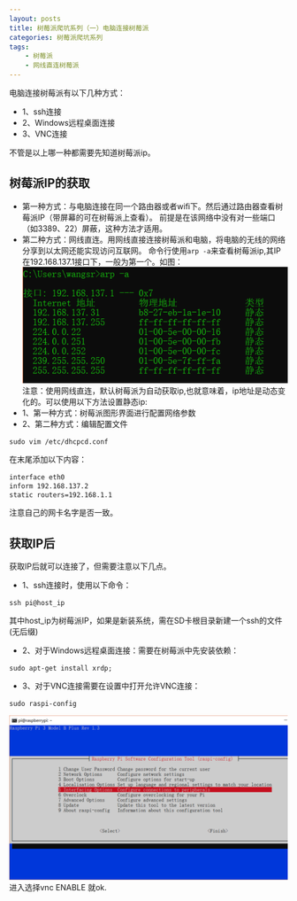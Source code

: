 ```yaml
---
layout: posts
title: 树莓派爬坑系列（一）电脑连接树莓派
categories: 树莓派爬坑系列
tags:
    - 树莓派
    - 网线直连树莓派
---
```

电脑连接树莓派有以下几种方式：
* 1、ssh连接
* 2、Windows远程桌面连接
* 3、VNC连接

不管是以上哪一种都需要先知道树莓派ip。
## 树莓派IP的获取
  * 第一种方式：与电脑连接在同一个路由器或者wifi下。然后通过路由器查看树莓派IP（带屏幕的可在树莓派上查看）。
  前提是在该网络中没有对一些端口（如3389、22）屏蔽，这种方法才适用。
  * 第二种方式：网线直连。用网线直接连接树莓派和电脑，将电脑的无线的网络分享到以太网还能实现访问互联网。
  命令行使用`arp -a`来查看树莓派ip,其IP在192.168.137.1接口下，一般为第一个。如图：
  ![arp -a](/images/arp.png)
  注意：使用网线直连，默认树莓派为自动获取ip,也就意味着，ip地址是动态变化的。可以使用以下方法设置静态ip:
  * 1、第一种方式：树莓派图形界面进行配置网络参数
  * 2、第二种方式：编辑配置文件
```
sudo vim /etc/dhcpcd.conf
```
<!-- more -->
在末尾添加以下内容：
```
interface eth0
inform 192.168.137.2
static routers=192.168.1.1
```
注意自己的网卡名字是否一致。

## 获取IP后
  获取IP后就可以连接了，但需要注意以下几点。
* 1、ssh连接时，使用以下命令：
```
ssh pi@host_ip
```
其中host_ip为树莓派IP，如果是新装系统，需在SD卡根目录新建一个ssh的文件(无后缀)
* 2、对于Windows远程桌面连接：需要在树莓派中先安装依赖：
```
sudo apt-get install xrdp;
```
* 3、对于VNC连接需要在设置中打开允许VNC连接：
```
sudo raspi-config
```
![vnc1](/images/vnc1.png)
进入选择vnc ENABLE 就ok.
